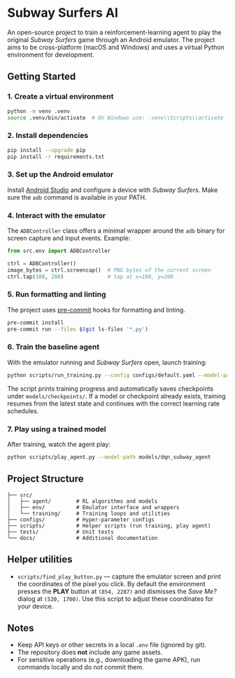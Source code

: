 # Subway Surfers AI

An open-source project to train a reinforcement-learning agent to play the original *Subway Surfers* game through an Android emulator. The project aims to be cross-platform (macOS and Windows) and uses a virtual Python environment for development.

## Getting Started

### 1. Create a virtual environment

```bash
python -m venv .venv
source .venv/bin/activate  # On Windows use: .venv\\Scripts\\activate
```

### 2. Install dependencies

```bash
pip install --upgrade pip
pip install -r requirements.txt
```

### 3. Set up the Android emulator

Install [Android Studio](https://developer.android.com/studio) and configure a device with *Subway Surfers*. Make sure the `adb` command is available in your PATH.

### 4. Interact with the emulator

The `ADBController` class offers a minimal wrapper around the `adb` binary for screen capture and input events. Example:

```python
from src.env import ADBController

ctrl = ADBController()
image_bytes = ctrl.screencap()  # PNG bytes of the current screen
ctrl.tap(100, 200)              # tap at x=100, y=200
```

### 5. Run formatting and linting

The project uses [pre-commit](https://pre-commit.com/) hooks for formatting and linting.

```bash
pre-commit install
pre-commit run --files $(git ls-files '*.py')
```

### 6. Train the baseline agent

With the emulator running and *Subway Surfers* open, launch training:

```bash
python scripts/run_training.py --config configs/default.yaml --model-path models/dqn_subway_agent
```

The script prints training progress and automatically saves checkpoints under
`models/checkpoints/`. If a model or checkpoint already exists, training
resumes from the latest state and continues with the correct learning rate
schedules.

### 7. Play using a trained model

After training, watch the agent play:

```bash
python scripts/play_agent.py --model-path models/dqn_subway_agent
```

## Project Structure

```
├── src/
│   ├── agent/        # RL algorithms and models
│   ├── env/          # Emulator interface and wrappers
│   └── training/     # Training loops and utilities
├── configs/          # Hyper-parameter configs
├── scripts/          # Helper scripts (run training, play agent)
├── tests/            # Unit tests
└── docs/             # Additional documentation
```

## Helper utilities

- `scripts/find_play_button.py` — capture the emulator screen and print the
  coordinates of the pixel you click. By default the environment presses the
  **PLAY** button at `(854, 2287)` and dismisses the *Save Me?* dialog at
  `(520, 1700)`. Use this script to adjust these coordinates for your device.

## Notes

- Keep API keys or other secrets in a local `.env` file (ignored by git).
- The repository does **not** include any game assets.
- For sensitive operations (e.g., downloading the game APK), run commands locally and do not commit them.
